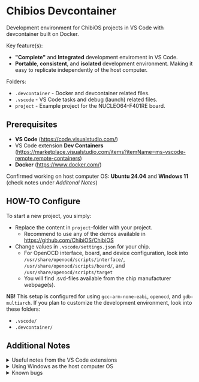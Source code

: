 # Chibios Devcontainer

Development environment for ChibiOS projects in VS Code with devcontainer built on Docker.

Key feature(s):
- **"Complete"** and **Integrated** development enviroment in VS Code.
- **Portable**, **consistent**, and **isolated** development environment. Making it easy to replicate independently of the host computer.

Folders:
- `.devcontainer` - Docker and devcontainer related files.
- `.vscode` - VS Code tasks and debug (launch) related files.
- `project` - Example project for the NUCLEO64-F401RE board.

## Prerequisites

- **VS Code** (https://code.visualstudio.com/)
- VS Code extension **Dev Containers** (https://marketplace.visualstudio.com/items?itemName=ms-vscode-remote.remote-containers)
- **Docker** (https://www.docker.com/)

Confirmed working on host computer OS: **Ubuntu 24.04** and **Windows 11** (check notes under _Additonal Notes_)


## HOW-TO Configure

To start a new project, you simply:
- Replace the content in `project`-folder with your project.
    - Recommend to use any of the demos available in https://github.com/ChibiOS/ChibiOS
- Change values in `.vscode/settings.json` for your chip.
    - For OpenOCD interface, board, and device configuration, look into `/usr/share/openocd/scripts/interface/`, `/usr/share/openocd/scripts/board/`, and  `/usr/share/openocd/scripts/target`
    - You will find .svd-files available from the chip manufacturer webpage(s).


**NB!** This setup is configured for using `gcc-arm-none-eabi`, `openocd`, and `gdb-multiarch`. If you plan to customize the development environment, look into these folders:
- `.vscode/`
- `.devcontainer/`





## Additional Notes


<details>
<summary> Useful notes from the VS Code extensions </summary>

**Cortex-Debug** (https://marketplace.visualstudio.com/items?itemName=marus25.cortex-debug)
- Useful information about specific debuggers for specific hardware

**MemoryView** (https://marketplace.visualstudio.com/items?itemName=mcu-debug.memory-view)
- Useful information in the overview section of the extension in the marketplace.
- You can look up specific variables by giving the input the variable pointer (e.g. `&test_variable`).
    - Recommend to only use global variables, or elsething might not work when refreshing the view.

**Peripheral Viewer** (https://marketplace.visualstudio.com/items?itemName=mcu-debug.peripheral-viewer)
- You can obtain an SVD file in different ways:
    - From a CMSIS pack.
        - Go to https://www.keil.arm.com/packs/ and search for e.g. `STM32F4`
        - You will find `STM32F4xx_DFP` (device family pack)  or `NUCLEO-F410RE_BSP` (Board Support Pack)
        - You will find the `STM32F401.svd`-file in the .pack file
    - From manufacturer, e.g. STM32F401RE
        - Go to https://www.st.com/en/microcontrollers-microprocessors/stm32f401.html#cad-resources
        - Download `STM32F4 System View Description` (SVD)
        - You will find the `STM32F401.svd`-file in the .zip file
    - Move the .svd-file where you want in the project folder
    - Point to it from the `.vscode/launch.json`-file.

**RTOS Views** (https://marketplace.visualstudio.com/items?itemName=mcu-debug.rtos-views)
- Get more out of **ChibiOS** with **RTOS Views** by: 
    - Thread stack peak calculation is disabled: to enable set `CH_DBG_FILL_THREADS` to `TRUE` in `chconf.h`
    - Kernel statistics are not enabled: to enable set `CH_DBG_STATISTICS` to `TRUE` in `chconf.h`
    - Note: Make sure you consider the performance/resources impact for any changes to your FW.
    - RTOSes supported: FreeRTOS, uC/OS-II, embOS, Zephyr (beta), ChibiOS (beta)

</details>




<details>
<summary> Using Windows as the host computer OS </summary>

- Recommended to use WSL 2 (Windows Subsystem for Linux).
    - Integrate it with Docker Desktop. Go to the settings and enable **Use the WSL 2 based engine**.
    - Use `usbipd` to attach any USB device to WSL, and then easily be accessed inside a linux container.
        - List USB devices: `usbipd list`
        - Bind device to **usbipd** e.g.: `usbipd bind --busid 8-4`
            - If you get an error, try e.g.: `Usbipd bind --force --busid 8-4`
        - Attach device to WSL, e.g.: `usbipd attach --wsl --busid 9-1`
- Included scripts and a task for connecting USB device(s) to the devcontainer on a Windows Host OS, through WSL. Check `.vscode/scripts/docker-wsl-usb/`-folder and the `Task(s) for Windows Host OS`-section in `.vscode/tasks.json`.
- Are tasks (from `.vscode/tasks.json`) running slow?
    - Move this project-folder to the WSL file system, e.g. `\\wsl.localhost\Ubuntu\home\engemil\my_projects`
    - VS Code can open folders in the WSL file system and start up a devcontainer. This way, it will run fast.
    - More info: https://learn.microsoft.com/en-us/windows/wsl/filesystems#file-storage-and-performance-across-file-systems

</details>




<details>
<summary> Known bugs </summary>

- `Cortex-Debug` extension depends on `debug-tracker-vscode`, which doesn't load in correctly, just remember to press the `reload`-button whenever the pop-up is there

</details>

